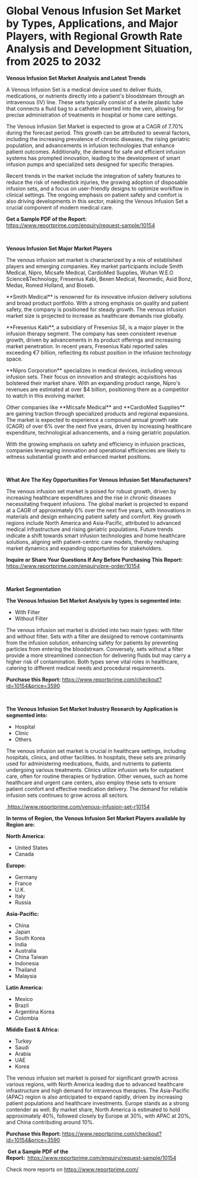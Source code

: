 <p><h1>Global Venous Infusion Set Market by Types, Applications, and Major Players, with Regional Growth Rate Analysis and Development Situation, from 2025 to 2032</h1></p><p><strong>Venous Infusion Set Market Analysis and Latest Trends</strong></p>
<p><p>A Venous Infusion Set is a medical device used to deliver fluids, medications, or nutrients directly into a patient's bloodstream through an intravenous (IV) line. These sets typically consist of a sterile plastic tube that connects a fluid bag to a catheter inserted into the vein, allowing for precise administration of treatments in hospital or home care settings.</p><p>The Venous Infusion Set Market is expected to grow at a CAGR of 7.70% during the forecast period. This growth can be attributed to several factors, including the increasing prevalence of chronic diseases, the rising geriatric population, and advancements in infusion technologies that enhance patient outcomes. Additionally, the demand for safe and efficient infusion systems has prompted innovation, leading to the development of smart infusion pumps and specialized sets designed for specific therapies.</p><p>Recent trends in the market include the integration of safety features to reduce the risk of needlestick injuries, the growing adoption of disposable infusion sets, and a focus on user-friendly designs to optimize workflow in clinical settings. The ongoing emphasis on patient safety and comfort is also driving developments in this sector, making the Venous Infusion Set a crucial component of modern medical care.</p></p>
<p><strong>Get a Sample PDF of the Report:&nbsp;</strong> <a href="https://www.reportprime.com/enquiry/request-sample/10154?utm_campaign=1868&utm_medium=2&utm_source=Github&utm_content=ia&utm_term=20032025&utm_id=venous-infusion-set">https://www.reportprime.com/enquiry/request-sample/10154</a></p>
<p>&nbsp;</p>
<p><strong>Venous Infusion Set Major Market Players</strong></p>
<p><p>The venous infusion set market is characterized by a mix of established players and emerging companies. Key market participants include Smith Medical, Nipro, Micsafe Medical, CardioMed Supplies, Wuhan W.E.O Science&Technology, Fresenius Kabi, Bexen Medical, Neomedic, Asid Bonz, Medas, Romed Holland, and Bioseb.</p><p>**Smith Medical** is renowned for its innovative infusion delivery solutions and broad product portfolio. With a strong emphasis on quality and patient safety, the company is positioned for steady growth. The venous infusion market size is projected to increase as healthcare demands rise globally.</p><p>**Fresenius Kabi**, a subsidiary of Fresenius SE, is a major player in the infusion therapy segment. The company has seen consistent revenue growth, driven by advancements in its product offerings and increasing market penetration. In recent years, Fresenius Kabi reported sales exceeding €7 billion, reflecting its robust position in the infusion technology space.</p><p>**Nipro Corporation** specializes in medical devices, including venous infusion sets. Their focus on innovation and strategic acquisitions has bolstered their market share. With an expanding product range, Nipro's revenues are estimated at over $4 billion, positioning them as a competitor to watch in this evolving market.</p><p>Other companies like **Micsafe Medical** and **CardioMed Supplies** are gaining traction through specialized products and regional expansions. The market is expected to experience a compound annual growth rate (CAGR) of over 6% over the next five years, driven by increasing healthcare expenditure, technological advancements, and a rising geriatric population.</p><p>With the growing emphasis on safety and efficiency in infusion practices, companies leveraging innovation and operational efficiencies are likely to witness substantial growth and enhanced market positions.</p></p>
<p>&nbsp;</p>
<p><strong>What Are The Key Opportunities For Venous Infusion Set Manufacturers?</strong></p>
<p><p>The venous infusion set market is poised for robust growth, driven by increasing healthcare expenditures and the rise in chronic diseases necessitating frequent infusions. The global market is projected to expand at a CAGR of approximately 6% over the next five years, with innovations in materials and design enhancing patient safety and comfort. Key growth regions include North America and Asia-Pacific, attributed to advanced medical infrastructure and rising geriatric populations. Future trends indicate a shift towards smart infusion technologies and home healthcare solutions, aligning with patient-centric care models, thereby reshaping market dynamics and expanding opportunities for stakeholders.</p></p>
<p><strong>Inquire or Share Your Questions If Any Before Purchasing This Report:</strong> <a href="https://www.reportprime.com/enquiry/pre-order/10154?utm_campaign=1868&utm_medium=2&utm_source=Github&utm_content=ia&utm_term=20032025&utm_id=venous-infusion-set">https://www.reportprime.com/enquiry/pre-order/10154</a></p>
<p>&nbsp;</p>
<p><strong>Market Segmentation</strong></p>
<p><strong>The Venous Infusion Set Market Analysis by types is segmented into:</strong></p>
<p><ul><li>With Filter</li><li>Without Filter</li></ul></p>
<p><p>The venous infusion set market is divided into two main types: with filter and without filter. Sets with a filter are designed to remove contaminants from the infusion solution, enhancing safety for patients by preventing particles from entering the bloodstream. Conversely, sets without a filter provide a more streamlined connection for delivering fluids but may carry a higher risk of contamination. Both types serve vital roles in healthcare, catering to different medical needs and procedural requirements.</p></p>
<p><strong>Purchase this Report:&nbsp;</strong><a href="https://www.reportprime.com/checkout?id=10154&price=3590&utm_campaign=1868&utm_medium=2&utm_source=Github&utm_content=ia&utm_term=20032025&utm_id=venous-infusion-set">https://www.reportprime.com/checkout?id=10154&price=3590</a></p>
<p>&nbsp;</p>
<p><strong>The Venous Infusion Set Market Industry Research by Application is segmented into:</strong></p>
<p><ul><li>Hospital</li><li>Clinic</li><li>Others</li></ul></p>
<p><p>The venous infusion set market is crucial in healthcare settings, including hospitals, clinics, and other facilities. In hospitals, these sets are primarily used for administering medications, fluids, and nutrients to patients undergoing various treatments. Clinics utilize infusion sets for outpatient care, often for routine therapies or hydration. Other venues, such as home healthcare and urgent care centers, also employ these sets to ensure patient comfort and effective medication delivery. The demand for reliable infusion sets continues to grow across all sectors.</p></p>
<p><a href="https://www.reportprime.com/venous-infusion-set-r10154?utm_campaign=1868&utm_medium=2&utm_source=Github&utm_content=ia&utm_term=20032025&utm_id=venous-infusion-set">&nbsp;https://www.reportprime.com/venous-infusion-set-r10154</a></p>
<p><strong>In terms of Region, the Venous Infusion Set Market Players available by Region are:</strong></p>
<p>
    <p> <strong> North America: </strong>
        <ul>
            <li>United States</li>
            <li>Canada</li>
        </ul>
        </p> 
    <p> <strong> Europe: </strong>
        <ul>
            <li>Germany</li>
            <li>France</li>
            <li>U.K.</li>
            <li>Italy</li>
            <li>Russia</li>
        </ul>
        </p> 
    <p> <strong> Asia-Pacific: </strong>
        <ul>
            <li>China</li>
            <li>Japan</li>
            <li>South Korea</li>
            <li>India</li>
            <li>Australia</li>
            <li>China Taiwan</li>
            <li>Indonesia</li>
            <li>Thailand</li>
            <li>Malaysia</li>
        </ul>
        </p> 
    <p> <strong> Latin America: </strong>
        <ul>
            <li>Mexico</li>
            <li>Brazil</li>
            <li>Argentina Korea</li>
            <li>Colombia</li>
        </ul>
        </p> 
    <p> <strong> Middle East & Africa: </strong>
        <ul>
            <li>Turkey</li>
            <li>Saudi</li>
            <li>Arabia</li>
            <li>UAE</li>
            <li>Korea</li>
        </ul>
    </p>
    </p>
<p><p>The venous infusion set market is poised for significant growth across various regions, with North America leading due to advanced healthcare infrastructure and high demand for intravenous therapies. The Asia-Pacific (APAC) region is also anticipated to expand rapidly, driven by increasing patient populations and healthcare investments. Europe stands as a strong contender as well. By market share, North America is estimated to hold approximately 40%, followed closely by Europe at 30%, with APAC at 20%, and China contributing around 10%.</p></p>
<p><strong>Purchase this Report: </strong><a href="https://www.reportprime.com/checkout?id=10154&price=3590&utm_campaign=1868&utm_medium=2&utm_source=Github&utm_content=ia&utm_term=20032025&utm_id=venous-infusion-set">https://www.reportprime.com/checkout?id=10154&price=3590</a></p>
<p>&nbsp;<strong>Get a Sample PDF of the Report:&nbsp;&nbsp;</strong><a href="https://www.reportprime.com/enquiry/request-sample/10154?utm_campaign=1868&utm_medium=2&utm_source=Github&utm_content=ia&utm_term=20032025&utm_id=venous-infusion-set">https://www.reportprime.com/enquiry/request-sample/10154</a></p>
<p><strong></strong></p>
<p>Check more reports on <a href="https://www.reportprime.com/?utm_campaign=1868&utm_medium=2&utm_source=Github&utm_content=ia&utm_term=20032025&utm_id=venous-infusion-set">https://www.reportprime.com/</a></p>